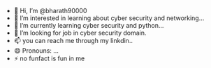 - 👋 Hi, I’m @bharath90000
- 👀 I’m interested in learning about cyber security and networking...
- 🌱 I’m currently learning cyber security and python...
- 💞️ I’m looking for job in cyber security domain.
- 📫 you can reach me through my linkdin..
- 😄 Pronouns: ...
- ⚡ no funfact is fun in me

<!---
bharath90000/bharath90000 is a ✨ special ✨ repository because its `README.md` (this file) appears on your GitHub profile.
You can click the Preview link to take a look at your changes.
--->
